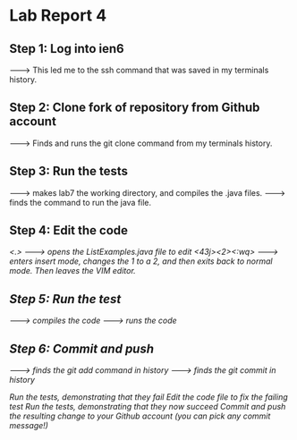 # Lab Report 4

## Step 1: Log into ien6
<up><enter> ---> This led me to the ssh command that was saved in my terminals history. 
## Step 2: Clone fork of repository from Github account
<up><up><enter> ---> Finds and runs the git clone command from my terminals history.
## Step 3: Run the tests
<cd lab7/><up><up><up><up><enter> ---> makes lab7 the working directory, and compiles the .java files. 
<up><up><up><up><up><enter> ---> finds the command to run the java file. 
## Step 4: Edit the code
<v><i><m><space><L><tab><.><j><tab><enter> ---> opens the ListExamples.java file to edit
<43j><w5><l><x><i><2><esc><:wq><enter> ---> enters insert mode, changes the 1 to a 2, and then exits back to normal mode. Then leaves the VIM editor. 
## Step 5: Run the test
<up><up><up><enter> ---> compiles the code
<up><up><up><enter> ---> runs the code
## Step 6: Commit and push
<up><up><up><up><up><up><up><up><enter> ---> finds the git add command in history
<up><up><up><up><up><up><up><enter> ---> finds the git commit in history

Run the tests, demonstrating that they fail
Edit the code file to fix the failing test
Run the tests, demonstrating that they now succeed
Commit and push the resulting change to your Github account (you can pick any commit message!)
